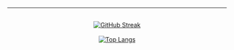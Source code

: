 ---
<br>
<div align="center">
  <a href="https://git.io/streak-stats">
    <img src="https://streak-stats.demolab.com/?user=OkeLDF&theme=radical" alt="GitHub Streak" />
  </a>
  <br>
  <br>
  <a href="https://github.com/anuraghazra/github-readme-stats">
    <img src="https://github-readme-stats.vercel.app/api/top-langs/?username=OkeLDF&theme=radical&layout=donut" alt="Top Langs" />
  </a>
</div>
